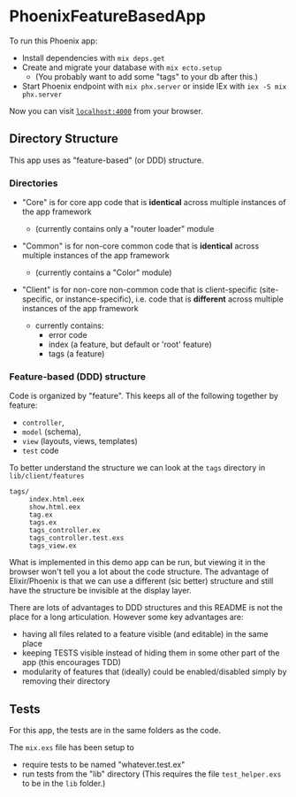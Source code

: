 # PhoenixFeatureBasedApp

To run this Phoenix app:

  * Install dependencies with `mix deps.get`
  * Create and migrate your database with `mix ecto.setup`
    * (You probably want to add some "tags" to your db after this.)
  * Start Phoenix endpoint with `mix phx.server` or inside IEx with `iex -S mix phx.server`

Now you can visit [`localhost:4000`](http://localhost:4000) from your browser.



## Directory Structure

This app uses as "feature-based" (or DDD) structure.

### Directories

* "Core" is for core app code that is **identical** across multiple instances of the app framework
  * (currently contains only a "router loader" module

* "Common" is for non-core common code that is **identical** across multiple instances of the app framework
  * (currently contains a "Color" module)

* "Client" is for non-core non-common code that is client-specific (site-specific, or instance-specific),
  i.e. code that is **different** across multiple instances of the app framework
  * currently contains:
    * error code
    * index (a feature, but default or 'root' feature)
    * tags (a feature)

### Feature-based (DDD) structure

Code is organized by "feature".  This keeps all of the following together by feature:
* `controller`, 
* `model` (schema), 
* `view` (layouts, views, templates)
* `test` code

To better understand the structure we can look at the `tags` directory in `lib/client/features`

```
tags/
     index.html.eex           
     show.html.eex            
     tag.ex                   
     tags.ex                  
     tags_controller.ex       
     tags_controller.test.exs 
     tags_view.ex
```

What is implemented in this demo app can be run, but viewing it in the browser won't tell you a lot about the code structure.  The advantage of Elixir/Phoenix is that we can use a different (sic better) structure and still have the structure be invisible at the display layer.

There are lots of advantages to DDD structures and this README is not the place for a long articulation.  However some key advantages are:

* having all files related to a feature visible (and editable) in the same place
* keeping TESTS visible instead of hiding them in some other part of the app (this encourages TDD)
* modularity of features that (ideally) could be enabled/disabled simply by removing their directory



## Tests

For this app, the tests are in the same folders as the code.

The `mix.exs` file has been setup to

* require tests to be named "whatever.test.ex"
* run tests from the "lib" directory (This requires the file `test_helper.exs` to be in the `lib` folder.)





